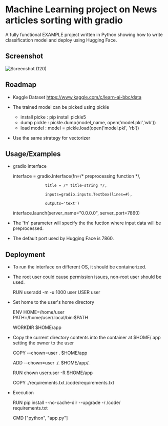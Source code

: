 
# Machine Learning project on News articles sorting with gradio

A fully functional EXAMPLE project written in Python showing how to write classification model and deploy using Hugging Face.  







## Screenshot
![Screenshot (120)](https://user-images.githubusercontent.com/78032383/232694733-07fa1d4a-a6a1-4c54-ba87-5b2b136cb5a9.png)


## Roadmap

- Kaggle Dataset https://www.kaggle.com/c/learn-ai-bbc/data

- The trained model can be picked using pickle
    - install picke : pip install pickle5
    - dump pickle : pickle.dump(model_name, open('model.pkl','wb'))
    - load model : model = pickle.load(open('model.pkl', 'rb'))
- Use the same strategy for vectorizer




## Usage/Examples

- gradio interface

    interface = gradio.Interface(fn=/* preprocessing function */,

                    title = /* title-string */,

                    inputs=gradio.inputs.Textbox(lines=#),

                    outputs='text')

    interface.launch(server_name="0.0.0.0", server_port=7860)
    
- The 'fn' parameter will specify the the fuction where input data
  will be preprocessed.
- The default port used by Hugging Face is 7860.



## Deployment

- To run the interface on different OS, it should be containerized.
- The root user could cause permission issues, non-root user
  should be used.

  RUN useradd -m -u 1000 user
  USER user

- Set home to the user's home directory

    ENV HOME=/home/user \
	    PATH=/home/user/.local/bin:$PATH

    WORKDIR $HOME/app

- Copy the current directory contents into the container at $HOME/
  app setting the owner to the user

    COPY --chown=user . $HOME/app

    ADD --chown=user ./. $HOME/app/.

    RUN chown user:user -R $HOME/app

    COPY ./requirements.txt /code/requirements.txt

- Execution

    RUN pip install --no-cache-dir --upgrade -r /code/      
    requirements.txt

    CMD ["python", "app.py"]
 


